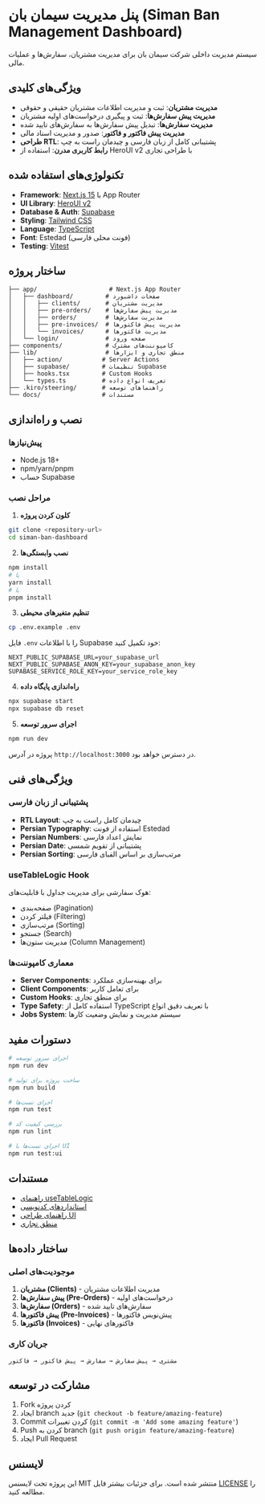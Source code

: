 # پنل مدیریت سیمان بان (Siman Ban Management Dashboard)

سیستم مدیریت داخلی شرکت سیمان بان برای مدیریت مشتریان، سفارش‌ها و عملیات مالی.

## ویژگی‌های کلیدی

- **مدیریت مشتریان**: ثبت و مدیریت اطلاعات مشتریان حقیقی و حقوقی
- **مدیریت پیش سفارش‌ها**: ثبت و پیگیری درخواست‌های اولیه مشتریان
- **مدیریت سفارش‌ها**: تبدیل پیش سفارش‌ها به سفارش‌های تایید شده
- **مدیریت پیش فاکتور و فاکتور**: صدور و مدیریت اسناد مالی
- **طراحی RTL**: پشتیبانی کامل از زبان فارسی و چیدمان راست به چپ
- **رابط کاربری مدرن**: استفاده از HeroUI v2 با طراحی تجاری

## تکنولوژی‌های استفاده شده

- **Framework**: [Next.js 15](https://nextjs.org/) با App Router
- **UI Library**: [HeroUI v2](https://heroui.com/)
- **Database & Auth**: [Supabase](https://supabase.com/)
- **Styling**: [Tailwind CSS](https://tailwindcss.com/)
- **Language**: [TypeScript](https://www.typescriptlang.org/)
- **Font**: Estedad (فونت محلی فارسی)
- **Testing**: [Vitest](https://vitest.dev/)

## ساختار پروژه

```
├── app/                    # Next.js App Router
│   ├── dashboard/         # صفحات داشبورد
│   │   ├── clients/       # مدیریت مشتریان
│   │   ├── pre-orders/    # مدیریت پیش سفارش‌ها
│   │   ├── orders/        # مدیریت سفارش‌ها
│   │   ├── pre-invoices/  # مدیریت پیش فاکتورها
│   │   └── invoices/      # مدیریت فاکتورها
│   └── login/             # صفحه ورود
├── components/            # کامپوننت‌های مشترک
├── lib/                   # منطق تجاری و ابزارها
│   ├── action/           # Server Actions
│   ├── supabase/         # تنظیمات Supabase
│   ├── hooks.tsx         # Custom Hooks
│   └── types.ts          # تعریف انواع داده
├── .kiro/steering/       # راهنماهای توسعه
└── docs/                 # مستندات
```

## نصب و راه‌اندازی

### پیش‌نیازها

- Node.js 18+ 
- npm/yarn/pnpm
- حساب Supabase

### مراحل نصب

1. **کلون کردن پروژه**
```bash
git clone <repository-url>
cd siman-ban-dashboard
```

2. **نصب وابستگی‌ها**
```bash
npm install
# یا
yarn install
# یا
pnpm install
```

3. **تنظیم متغیرهای محیطی**
```bash
cp .env.example .env
```

فایل `.env` را با اطلاعات Supabase خود تکمیل کنید:
```env
NEXT_PUBLIC_SUPABASE_URL=your_supabase_url
NEXT_PUBLIC_SUPABASE_ANON_KEY=your_supabase_anon_key
SUPABASE_SERVICE_ROLE_KEY=your_service_role_key
```

4. **راه‌اندازی پایگاه داده**
```bash
npx supabase start
npx supabase db reset
```

5. **اجرای سرور توسعه**
```bash
npm run dev
```

پروژه در آدرس `http://localhost:3000` در دسترس خواهد بود.

## ویژگی‌های فنی

### پشتیبانی از زبان فارسی
- **RTL Layout**: چیدمان کامل راست به چپ
- **Persian Typography**: استفاده از فونت Estedad
- **Persian Numbers**: نمایش اعداد فارسی
- **Persian Date**: پشتیبانی از تقویم شمسی
- **Persian Sorting**: مرتب‌سازی بر اساس الفبای فارسی

### useTableLogic Hook
هوک سفارشی برای مدیریت جداول با قابلیت‌های:
- صفحه‌بندی (Pagination)
- فیلتر کردن (Filtering)
- مرتب‌سازی (Sorting)
- جستجو (Search)
- مدیریت ستون‌ها (Column Management)

### معماری کامپوننت‌ها
- **Server Components**: برای بهینه‌سازی عملکرد
- **Client Components**: برای تعامل کاربر
- **Custom Hooks**: برای منطق تجاری
- **Type Safety**: استفاده کامل از TypeScript با تعریف دقیق انواع
- **Jobs System**: سیستم مدیریت و نمایش وضعیت کارها

## دستورات مفید

```bash
# اجرای سرور توسعه
npm run dev

# ساخت پروژه برای تولید
npm run build

# اجرای تست‌ها
npm run test

# بررسی کیفیت کد
npm run lint

# اجرای تست‌ها با UI
npm run test:ui
```

## مستندات

- [راهنمای useTableLogic](./docs/useTableLogic-documentation.md)
- [استانداردهای کدنویسی](./.kiro/steering/coding-standards.md)
- [راهنمای طراحی UI](./.kiro/steering/ui-design-system.md)
- [منطق تجاری](./.kiro/steering/business-logic.md)

## ساختار داده‌ها

### موجودیت‌های اصلی
1. **مشتریان (Clients)** - مدیریت اطلاعات مشتریان
2. **پیش سفارش‌ها (Pre-Orders)** - درخواست‌های اولیه
3. **سفارش‌ها (Orders)** - سفارش‌های تایید شده
4. **پیش فاکتورها (Pre-Invoices)** - پیش‌نویس فاکتورها
5. **فاکتورها (Invoices)** - فاکتورهای نهایی

### جریان کاری
```
مشتری → پیش سفارش → سفارش → پیش فاکتور → فاکتور
```

## مشارکت در توسعه

1. Fork کردن پروژه
2. ایجاد branch جدید (`git checkout -b feature/amazing-feature`)
3. Commit کردن تغییرات (`git commit -m 'Add some amazing feature'`)
4. Push کردن به branch (`git push origin feature/amazing-feature`)
5. ایجاد Pull Request

## لایسنس

این پروژه تحت لایسنس MIT منتشر شده است. برای جزئیات بیشتر فایل [LICENSE](LICENSE) را مطالعه کنید.
